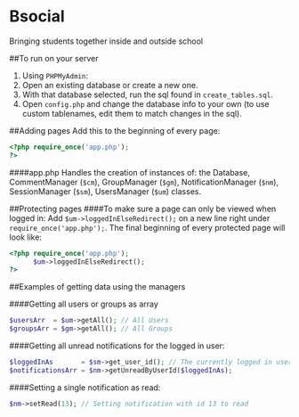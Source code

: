 # Bsocial
Bringing students together inside and outside school


##To run on your server
1. Using ```PHPMyAdmin```:
2. Open an existing database or create a new one.
3. With that database selected, run the sql found in ```create_tables.sql```.
4. Open ```config.php``` and change the database info to your own (to use custom tablenames, edit them to match changes in the sql).

##Adding pages
Add this to the beginning of every page: 
```php
<?php require_once('app.php');
?>
```

####app.php 
Handles the creation of instances of:
the Database, CommentManager (```$cm```), GroupManager (```$gm```), NotificationManager (```$nm```), SessionManager (```$sm```), UsersManager (```$um```) classes.

##Protecting pages
####To make sure a page can only be viewed when logged in:
Add ```$um->loggedInElseRedirect();``` on a new line right under ```require_once('app.php');```. 
The final beginning of every protected page will look like: 
```php
<?php require_once('app.php');
	  $um->loggedInElseRedirect();
?>
```

##Examples of getting data using the managers

####Getting all users or groups as array

```php
$usersArr  = $um->getAll(); // All Users
$groupsArr = $gm->getAll(); // All Groups

```

####Getting all unread notifications for the logged in user:
```php
$loggedInAs       = $sm->get_user_id(); // The currently logged in user
$notificationsArr = $nm->getUnreadByUserId($loggedInAs);
```

####Setting a single notification as read:
```php
$nm->setRead(13); // Setting notification with id 13 to read
```